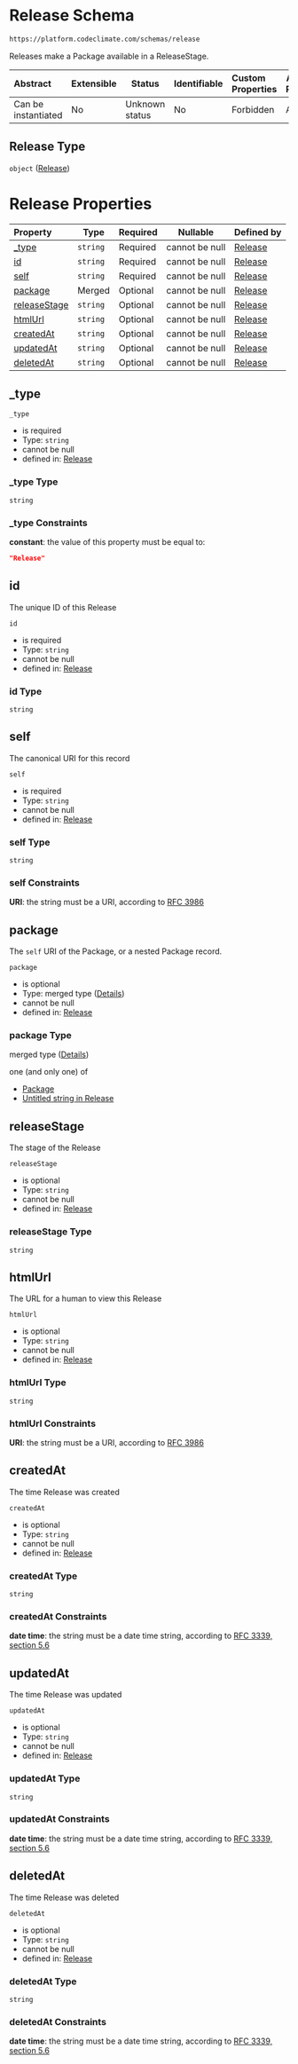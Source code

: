# Release Schema

```txt
https://platform.codeclimate.com/schemas/release
```

Releases make a Package available in a ReleaseStage.


| Abstract            | Extensible | Status         | Identifiable | Custom Properties | Additional Properties | Access Restrictions | Defined In                                                                      |
| :------------------ | ---------- | -------------- | ------------ | :---------------- | --------------------- | ------------------- | ------------------------------------------------------------------------------- |
| Can be instantiated | No         | Unknown status | No           | Forbidden         | Allowed               | none                | [Release.schema.json](../../schemas/Release.schema.json "open original schema") |

## Release Type

`object` ([Release](release.md))

# Release Properties

| Property                      | Type     | Required | Nullable       | Defined by                                                                                                                     |
| :---------------------------- | -------- | -------- | -------------- | :----------------------------------------------------------------------------------------------------------------------------- |
| [\_type](#_type)              | `string` | Required | cannot be null | [Release](release-properties-_type.md "https&#x3A;//platform.codeclimate.com/schemas/release#/properties/\_type")              |
| [id](#id)                     | `string` | Required | cannot be null | [Release](release-properties-id.md "https&#x3A;//platform.codeclimate.com/schemas/release#/properties/id")                     |
| [self](#self)                 | `string` | Required | cannot be null | [Release](release-properties-self.md "https&#x3A;//platform.codeclimate.com/schemas/release#/properties/self")                 |
| [package](#package)           | Merged   | Optional | cannot be null | [Release](release-properties-package.md "https&#x3A;//platform.codeclimate.com/schemas/release#/properties/package")           |
| [releaseStage](#releaseStage) | `string` | Optional | cannot be null | [Release](release-properties-releasestage.md "https&#x3A;//platform.codeclimate.com/schemas/release#/properties/releaseStage") |
| [htmlUrl](#htmlUrl)           | `string` | Optional | cannot be null | [Release](release-properties-htmlurl.md "https&#x3A;//platform.codeclimate.com/schemas/release#/properties/htmlUrl")           |
| [createdAt](#createdAt)       | `string` | Optional | cannot be null | [Release](release-properties-createdat.md "https&#x3A;//platform.codeclimate.com/schemas/release#/properties/createdAt")       |
| [updatedAt](#updatedAt)       | `string` | Optional | cannot be null | [Release](release-properties-updatedat.md "https&#x3A;//platform.codeclimate.com/schemas/release#/properties/updatedAt")       |
| [deletedAt](#deletedAt)       | `string` | Optional | cannot be null | [Release](release-properties-deletedat.md "https&#x3A;//platform.codeclimate.com/schemas/release#/properties/deletedAt")       |

## \_type




`_type`

-   is required
-   Type: `string`
-   cannot be null
-   defined in: [Release](release-properties-_type.md "https&#x3A;//platform.codeclimate.com/schemas/release#/properties/\_type")

### \_type Type

`string`

### \_type Constraints

**constant**: the value of this property must be equal to:

```json
"Release"
```

## id

The unique ID of this Release


`id`

-   is required
-   Type: `string`
-   cannot be null
-   defined in: [Release](release-properties-id.md "https&#x3A;//platform.codeclimate.com/schemas/release#/properties/id")

### id Type

`string`

## self

The canonical URI for this record


`self`

-   is required
-   Type: `string`
-   cannot be null
-   defined in: [Release](release-properties-self.md "https&#x3A;//platform.codeclimate.com/schemas/release#/properties/self")

### self Type

`string`

### self Constraints

**URI**: the string must be a URI, according to [RFC 3986](https://tools.ietf.org/html/rfc4291 "check the specification")

## package

The `self` URI of the Package, or a nested Package record.


`package`

-   is optional
-   Type: merged type ([Details](release-properties-package.md))
-   cannot be null
-   defined in: [Release](release-properties-package.md "https&#x3A;//platform.codeclimate.com/schemas/release#/properties/package")

### package Type

merged type ([Details](release-properties-package.md))

one (and only one) of

-   [Package](packagedependency-properties-package-oneof-package.md "check type definition")
-   [Untitled string in Release](release-properties-package-oneof-1.md "check type definition")

## releaseStage

The stage of the Release


`releaseStage`

-   is optional
-   Type: `string`
-   cannot be null
-   defined in: [Release](release-properties-releasestage.md "https&#x3A;//platform.codeclimate.com/schemas/release#/properties/releaseStage")

### releaseStage Type

`string`

## htmlUrl

The URL for a human to view this Release


`htmlUrl`

-   is optional
-   Type: `string`
-   cannot be null
-   defined in: [Release](release-properties-htmlurl.md "https&#x3A;//platform.codeclimate.com/schemas/release#/properties/htmlUrl")

### htmlUrl Type

`string`

### htmlUrl Constraints

**URI**: the string must be a URI, according to [RFC 3986](https://tools.ietf.org/html/rfc4291 "check the specification")

## createdAt

The time Release was created


`createdAt`

-   is optional
-   Type: `string`
-   cannot be null
-   defined in: [Release](release-properties-createdat.md "https&#x3A;//platform.codeclimate.com/schemas/release#/properties/createdAt")

### createdAt Type

`string`

### createdAt Constraints

**date time**: the string must be a date time string, according to [RFC 3339, section 5.6](https://tools.ietf.org/html/rfc3339 "check the specification")

## updatedAt

The time Release was updated


`updatedAt`

-   is optional
-   Type: `string`
-   cannot be null
-   defined in: [Release](release-properties-updatedat.md "https&#x3A;//platform.codeclimate.com/schemas/release#/properties/updatedAt")

### updatedAt Type

`string`

### updatedAt Constraints

**date time**: the string must be a date time string, according to [RFC 3339, section 5.6](https://tools.ietf.org/html/rfc3339 "check the specification")

## deletedAt

The time Release was deleted


`deletedAt`

-   is optional
-   Type: `string`
-   cannot be null
-   defined in: [Release](release-properties-deletedat.md "https&#x3A;//platform.codeclimate.com/schemas/release#/properties/deletedAt")

### deletedAt Type

`string`

### deletedAt Constraints

**date time**: the string must be a date time string, according to [RFC 3339, section 5.6](https://tools.ietf.org/html/rfc3339 "check the specification")
